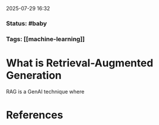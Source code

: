 2025-07-29 16:32

### Status: #baby

### Tags: [[machine-learning]]

# What is Retrieval-Augmented Generation

RAG is a GenAI technique where 







# References









